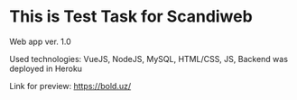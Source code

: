 # This is Test Task for Scandiweb

Web app ver. 1.0

Used technologies: VueJS, NodeJS, MySQL, HTML/CSS, JS, Backend was deployed in Heroku

Link for preview: https://bold.uz/
